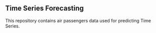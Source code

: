 
## Time Series Forecasting

This repository contains air passengers data used for predicting Time Series. 

